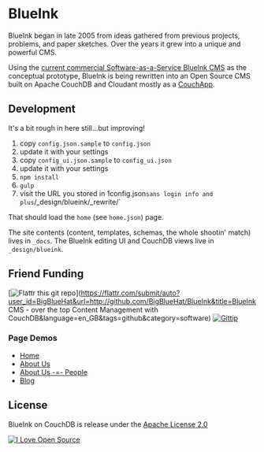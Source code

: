 # BlueInk

BlueInk began in late 2005 from ideas gathered from previous projects,
problems, and paper sketches. Over the years it grew into a unique and powerful
CMS.

Using the
[current commercial Software-as-a-Service BlueInk CMS](http://demo.blueinkcms.com/)
as the conceptual prototype, BlueInk is being rewritten into an Open Source CMS
built on Apache CouchDB and Cloudant mostly as a
[CouchApp](http://docs.couchdb.org/en/latest/couchapp/).

## Development

It's a bit rough in here still...but improving!

1. copy `config.json.sample` to `config.json`
2. update it with your settings
3. copy `config_ui.json.sample` to `config_ui.json`
4. update it with your settings
5. `npm install`
6. `gulp`
7. visit the URL you stored in 1config.json` sans login info and plus
`/_design/blueink/_rewrite/`

That should load the `home` (see `home.json`) page.

The site contents (content, templates, schemas, the whole shootin' match)
lives in `_docs`. The BlueInk editing UI and CouchDB views live in
`_design/blueink`.

## Friend Funding

[![Flattr this git repo](http://api.flattr.com/button/flattr-badge-large.png)](https://flattr.com/submit/auto?user_id=BigBlueHat&url=http://github.com/BigBlueHat/BlueInk&title=BlueInk CMS - over the top Content Management with CouchDB&language=en_GB&tags=github&category=software)
[![Gittip](http://img.shields.io/gittip/BigBlueHat.svg)](https://www.gittip.com/BigBlueHat/)

### Page Demos
* [Home](http://bigbluehat.cloudant.com/blueink/_design/blueink/_rewrite/home)
* [About Us](http://bigbluehat.cloudant.com/blueink/_design/blueink/_rewrite/about)
* [About Us -=- People](http://bigbluehat.cloudant.com/blueink/_design/blueink/_rewrite/about/people)
* [Blog](http://bigbluehat.cloudant.com/blueink/_design/blueink/_rewrite/blog)

## License

BlueInk on CouchDB is release under the [Apache License 2.0](http://www.apache.org/licenses/LICENSE-2.0)

[![I Love Open Source](http://www.iloveopensource.io/images/logo-lightbg.png)](http://www.iloveopensource.io/projects/5334dccb87659fce660018d8)

